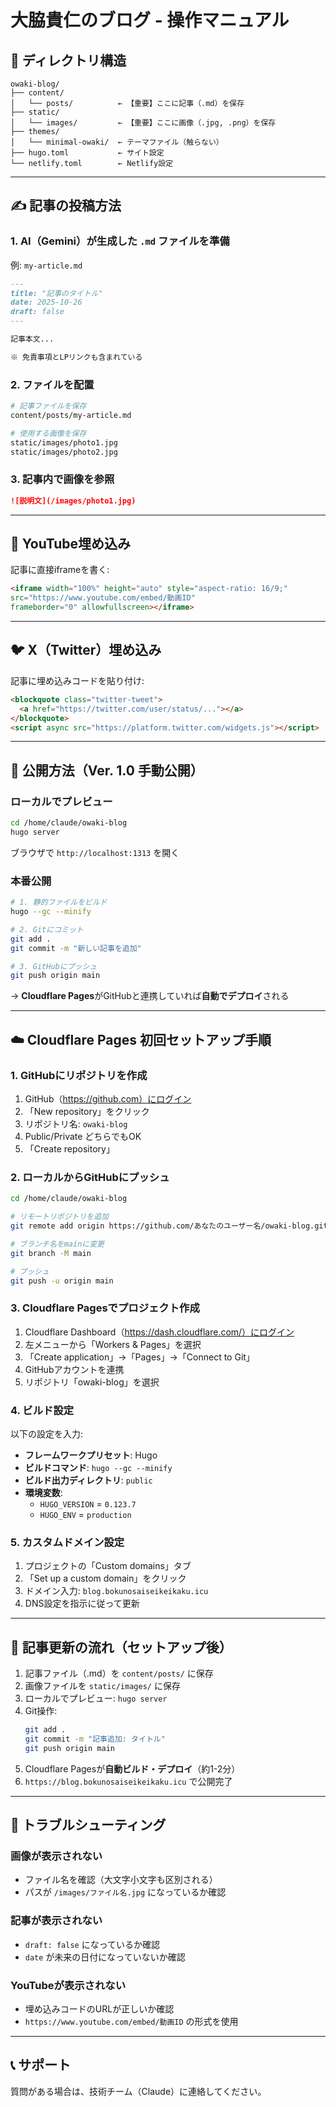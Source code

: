 # 大脇貴仁のブログ - 操作マニュアル

## 📁 ディレクトリ構造

```
owaki-blog/
├── content/
│   └── posts/          ← 【重要】ここに記事（.md）を保存
├── static/
│   └── images/         ← 【重要】ここに画像（.jpg, .png）を保存
├── themes/
│   └── minimal-owaki/  ← テーマファイル（触らない）
├── hugo.toml           ← サイト設定
└── netlify.toml        ← Netlify設定
```

---

## ✍️ 記事の投稿方法

### 1. AI（Gemini）が生成した `.md` ファイルを準備

例: `my-article.md`

```markdown
---
title: "記事のタイトル"
date: 2025-10-26
draft: false
---

記事本文...

※ 免責事項とLPリンクも含まれている
```

### 2. ファイルを配置

```bash
# 記事ファイルを保存
content/posts/my-article.md

# 使用する画像を保存
static/images/photo1.jpg
static/images/photo2.jpg
```

### 3. 記事内で画像を参照

```markdown
![説明文](/images/photo1.jpg)
```

---

## 🎥 YouTube埋め込み

記事に直接iframeを書く:

```markdown
<iframe width="100%" height="auto" style="aspect-ratio: 16/9;" 
src="https://www.youtube.com/embed/動画ID" 
frameborder="0" allowfullscreen></iframe>
```

---

## 🐦 X（Twitter）埋め込み

記事に埋め込みコードを貼り付け:

```markdown
<blockquote class="twitter-tweet">
  <a href="https://twitter.com/user/status/..."></a>
</blockquote>
<script async src="https://platform.twitter.com/widgets.js"></script>
```

---

## 🚀 公開方法（Ver. 1.0 手動公開）

### ローカルでプレビュー

```bash
cd /home/claude/owaki-blog
hugo server
```

ブラウザで `http://localhost:1313` を開く

### 本番公開

```bash
# 1. 静的ファイルをビルド
hugo --gc --minify

# 2. Gitにコミット
git add .
git commit -m "新しい記事を追加"

# 3. GitHubにプッシュ
git push origin main
```

→ **Cloudflare Pages**がGitHubと連携していれば**自動でデプロイ**される

---

## ☁️ Cloudflare Pages 初回セットアップ手順

### 1. GitHubにリポジトリを作成

1. GitHub（https://github.com）にログイン
2. 「New repository」をクリック
3. リポジトリ名: `owaki-blog`
4. Public/Private どちらでもOK
5. 「Create repository」

### 2. ローカルからGitHubにプッシュ

```bash
cd /home/claude/owaki-blog

# リモートリポジトリを追加
git remote add origin https://github.com/あなたのユーザー名/owaki-blog.git

# ブランチ名をmainに変更
git branch -M main

# プッシュ
git push -u origin main
```

### 3. Cloudflare Pagesでプロジェクト作成

1. Cloudflare Dashboard（https://dash.cloudflare.com/）にログイン
2. 左メニューから「Workers & Pages」を選択
3. 「Create application」→「Pages」→「Connect to Git」
4. GitHubアカウントを連携
5. リポジトリ「owaki-blog」を選択

### 4. ビルド設定

以下の設定を入力:

- **フレームワークプリセット**: Hugo
- **ビルドコマンド**: `hugo --gc --minify`
- **ビルド出力ディレクトリ**: `public`
- **環境変数**:
  - `HUGO_VERSION` = `0.123.7`
  - `HUGO_ENV` = `production`

### 5. カスタムドメイン設定

1. プロジェクトの「Custom domains」タブ
2. 「Set up a custom domain」をクリック
3. ドメイン入力: `blog.bokunosaiseikeikaku.icu`
4. DNS設定を指示に従って更新

---

## 🔄 記事更新の流れ（セットアップ後）

1. 記事ファイル（.md）を `content/posts/` に保存
2. 画像ファイルを `static/images/` に保存
3. ローカルでプレビュー: `hugo server`
4. Git操作:
   ```bash
   git add .
   git commit -m "記事追加: タイトル"
   git push origin main
   ```
5. Cloudflare Pagesが**自動ビルド・デプロイ**（約1-2分）
6. `https://blog.bokunosaiseikeikaku.icu` で公開完了

---

## 🔧 トラブルシューティング

### 画像が表示されない
- ファイル名を確認（大文字小文字も区別される）
- パスが `/images/ファイル名.jpg` になっているか確認

### 記事が表示されない
- `draft: false` になっているか確認
- `date` が未来の日付になっていないか確認

### YouTubeが表示されない
- 埋め込みコードのURLが正しいか確認
- `https://www.youtube.com/embed/動画ID` の形式を使用

---

## 📞 サポート

質問がある場合は、技術チーム（Claude）に連絡してください。
